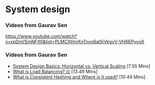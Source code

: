 # System design

### Videos from **Gaurav Sen**
https://www.youtube.com/watch?v=xpDnVSmNFX0&list=PLMCXHnjXnTnvo6alSjVkgxV-VH6EPyvoX

### Videos from **Gaurav Sen**
- [System Design Basics: Horizontal vs. Vertical Scaling](https://www.youtube.com/watch?v=xpDnVSmNFX0) [7:55 Mins]
- [What is Load Balancing? ⚖️](https://www.youtube.com/watch?v=K0Ta65OqQkY) [13:49 Mins]
- [What is Consistent Hashing and Where is it used?](https://www.youtube.com/watch?v=zaRkONvyGr8) [10:49 Mins]

